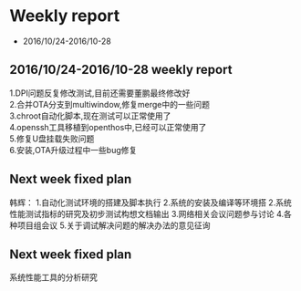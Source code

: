 # Weekly report
- 2016/10/24-2016/10-28

## 2016/10/24-2016/10-28 weekly report 
1.DPI问题反复修改测试,目前还需要董鹏最终修改好  
2.合并OTA分支到multiwindow,修复merge中的一些问题  
3.chroot自动化脚本,现在测试可以正常使用了  
4.openssh工具移植到openthos中,已经可以正常使用了  
5.修复U盘挂载失败问题  
6.安装,OTA升级过程中一些bug修复  
## Next week fixed plan  


韩辉：
1.自动化测试环境的搭建及脚本执行 
2.系统的安装及编译等环境搭 
2.系统性能测试指标的研究及初步测试构想文档输出 
3.网络相关会议问题参与讨论 
4.各种项目组会议 
5.关于调试解决问题的解决办法的意见征询 
## Next week fixed plan  
系统性能工具的分析研究

